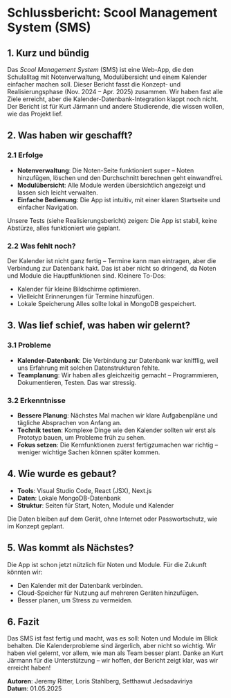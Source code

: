 # Schlussbericht: Scool Management System (SMS)

## 1. Kurz und bündig

Das _Scool Management System_ (SMS) ist eine Web-App, die den Schulalltag mit Notenverwaltung, Modulübersicht und einem Kalender einfacher machen soll. Dieser Bericht fasst die Konzept- und Realisierungsphase (Nov. 2024 – Apr. 2025) zusammen. Wir haben fast alle Ziele erreicht, aber die Kalender-Datenbank-Integration klappt noch nicht. Der Bericht ist für Kurt Järmann und andere Studierende, die wissen wollen, wie das Projekt lief.

## 2. Was haben wir geschafft?

### 2.1 Erfolge

- **Notenverwaltung**: Die Noten-Seite funktioniert super – Noten hinzufügen, löschen und den Durchschnitt berechnen geht einwandfrei.
- **Modulübersicht**: Alle Module werden übersichtlich angezeigt und lassen sich leicht verwalten.
- **Einfache Bedienung**: Die App ist intuitiv, mit einer klaren Startseite und einfacher Navigation.

Unsere Tests (siehe Realisierungsbericht) zeigen: Die App ist stabil, keine Abstürze, alles funktioniert wie geplant.

### 2.2 Was fehlt noch?

Der Kalender ist nicht ganz fertig – Termine kann man eintragen, aber die Verbindung zur Datenbank hakt. Das ist aber nicht so dringend, da Noten und Module die Hauptfunktionen sind. Kleinere To-Dos:

- Kalender für kleine Bildschirme optimieren.
- Vielleicht Erinnerungen für Termine hinzufügen.
- Lokale Speicherung Alles sollte lokal in MongoDB gespeichert.

## 3. Was lief schief, was haben wir gelernt?

### 3.1 Probleme

- **Kalender-Datenbank**: Die Verbindung zur Datenbank war knifflig, weil uns Erfahrung mit solchen Datenstrukturen fehlte.
- **Teamplanung**: Wir haben alles gleichzeitig gemacht – Programmieren, Dokumentieren, Testen. Das war stressig.

### 3.2 Erkenntnisse

- **Bessere Planung**: Nächstes Mal machen wir klare Aufgabenpläne und tägliche Absprachen von Anfang an.
- **Technik testen**: Komplexe Dinge wie den Kalender sollten wir erst als Prototyp bauen, um Probleme früh zu sehen.
- **Fokus setzen**: Die Kernfunktionen zuerst fertigzumachen war richtig – weniger wichtige Sachen können später kommen.

## 4. Wie wurde es gebaut?

- **Tools**: Visual Studio Code, React (JSX), Next.js
- **Daten**: Lokale MongoDB-Datenbank
- **Struktur**: Seiten für Start, Noten, Module und Kalender

Die Daten bleiben auf dem Gerät, ohne Internet oder Passwortschutz, wie im Konzept geplant.

## 5. Was kommt als Nächstes?

Die App ist schon jetzt nützlich für Noten und Module. Für die Zukunft könnten wir:

- Den Kalender mit der Datenbank verbinden.
- Cloud-Speicher für Nutzung auf mehreren Geräten hinzufügen.
- Besser planen, um Stress zu vermeiden.

## 6. Fazit

Das SMS ist fast fertig und macht, was es soll: Noten und Module im Blick behalten. Die Kalenderprobleme sind ärgerlich, aber nicht so wichtig. Wir haben viel gelernt, vor allem, wie man als Team besser plant. Danke an Kurt Järmann für die Unterstützung – wir hoffen, der Bericht zeigt klar, was wir erreicht haben!

**Autoren**: Jeremy Ritter, Loris Stahlberg, Setthawut Jedsadaviriya  
**Datum**: 01.05.2025
